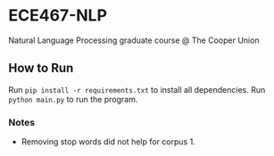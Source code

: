 # ECE467-NLP
Natural Language Processing graduate course @ The Cooper Union

## How to Run
Run ```pip install -r requirements.txt``` to install all dependencies.
Run ```python main.py``` to run the program.

### Notes
* Removing stop words did not help for corpus 1.